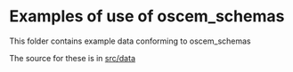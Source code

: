 # Examples of use of oscem_schemas

This folder contains example data conforming to oscem_schemas

The source for these is in [src/data](../src/data/examples)
